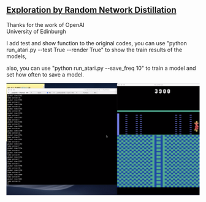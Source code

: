 ## [Exploration by Random Network Distillation](https://arxiv.org/abs/1810.12894) ##

Thanks for the work of 
OpenAI<br/>
University of Edinburgh

I add test and show function to the original codes,
you can use "python run_atari.py --test True --render True" to show the train results of the models,

also, you can use "python run_atari.py --save_freq 10" to train a model and set how often to save a model.

![image](https://github.com/YangRui2015/Random-network-distillation_complete/blob/master/屏幕快照%202019-03-25%20下午11.29.59.png)
